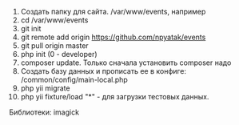1) Создать папку для сайта. /var/www/events, например
2) cd /var/www/events
2) git init
3) git remote add origin https://github.com/npyatak/events
4) git pull origin master
5) php init (0 - developer)
6) composer update. Только сначала установить composer надо
7) Создать базу данных и прописать ее в конфиге: /common/config/main-local.php
8) php yii migrate
9) php yii fixture/load "*" - для загрузки тестовых данных.

Библиотеки:
imagick